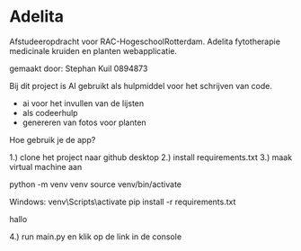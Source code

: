 # Adelita
Afstudeeropdracht voor RAC-HogeschoolRotterdam. Adelita fytotherapie medicinale kruiden en planten webapplicatie.

gemaakt door: Stephan Kuil
0894873

Bij dit project is AI gebruikt als hulpmiddel voor het schrijven van code.

- ai voor het invullen van de lijsten
- als codeerhulp
- genereren van fotos voor planten


Hoe gebruik je de app?

1.) clone het project naar github desktop
2.) install requirements.txt
3.) maak virtual machine aan

python -m venv venv
source venv/bin/activate 

Windows: venv\Scripts\activate
pip install -r requirements.txt

hallo

4.) run main.py en klik op de link in de console
